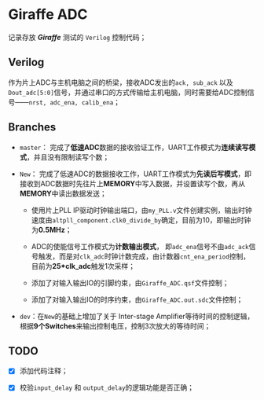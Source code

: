 # Giraffe ADC

记录存放 ***Giraffe*** 测试的 `Verilog` 控制代码；

## Verilog 

作为片上ADC与主机电脑之间的桥梁，接收ADC发出的`ack, sub_ack` 以及 `Dout_adc[5:0]`信号，并通过串口的方式传输给主机电脑，同时需要给ADC控制信号——`nrst, adc_ena, calib_ena`；


## Branches

- `master`： 完成了**低速ADC**数据的接收验证工作，UART工作模式为**连续读写模式**，并且没有限制读写个数；
- `New`： 完成了低速ADC的数据接收工作，UART工作模式为**先读后写模式**，即接收到ADC数据时先往片上**MEMORY**中写入数据，并设置读写个数，再从**MEMORY**中读出数据发送；
  
    - 使用片上PLL IP驱动时钟输出端口，由`my_PLL.v`文件创建实例，输出时钟速度由`altpll_component.clk0_divide_by`确定，目前为10，即输出时钟为**0.5MHz**；
  
    - ADC的使能信号工作模式为**计数输出模式**， 即`adc_ena`信号不由`adc_ack`信号触发，而是对`clk_adc`时钟计数完成，由计数器`cnt_ena_period`控制，目前为**25*clk_adc**触发1次采样；

    - 添加了对输入输出IO的引脚约束，由`Giraffe_ADC.qsf`文件控制；
    
    - 添加了对输入输出IO的时序约束，由`Giraffe_ADC.out.sdc`文件控制；

- `dev`：在`New`的基础上增加了关于 Inter-stage Amplifier等待时间的控制逻辑，根据**9个Switches**来输出控制电压，控制3次放大的等待时间；



## TODO

- [X] 添加代码注释；
- [x] 校验`input_delay` 和 `output_delay`的逻辑功能是否正确；



